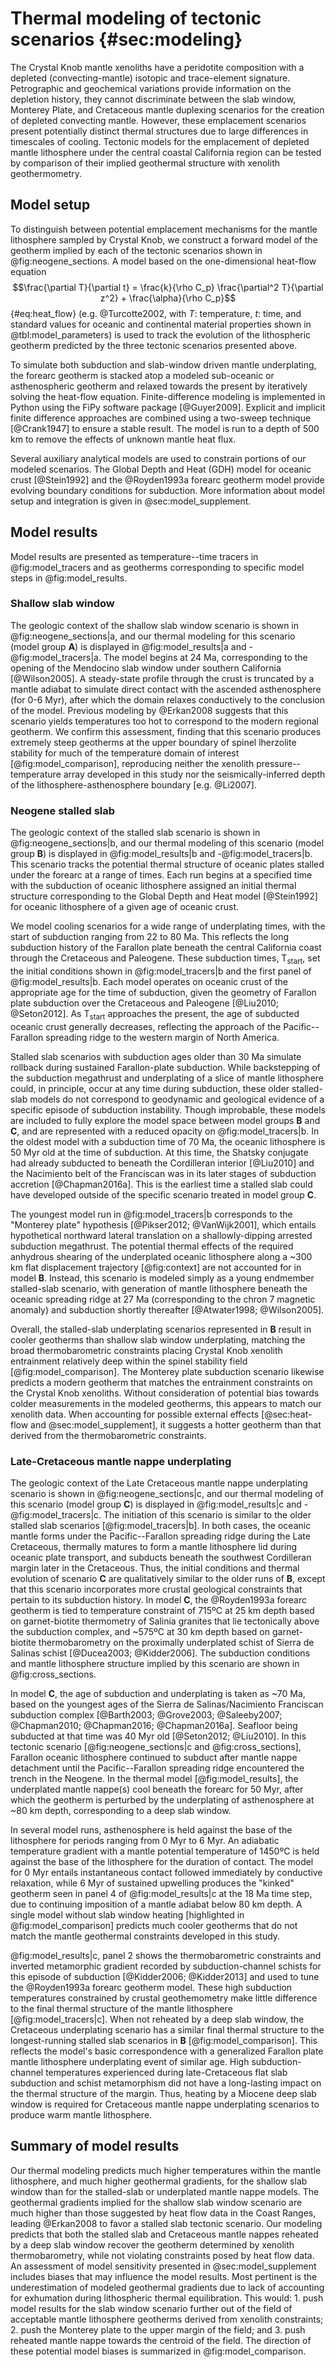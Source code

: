 # Thermal modeling of tectonic scenarios {#sec:modeling}

The Crystal Knob mantle xenoliths have a peridotite composition with a depleted
(convecting-mantle) isotopic and trace-element signature.  Petrographic and
geochemical variations provide information on the depletion history, they
cannot discriminate between the slab window, Monterey Plate, and Cretaceous
mantle duplexing scenarios for the creation of depleted convecting mantle.
However, these emplacement scenarios present potentially distinct thermal
structures due to large differences in timescales of cooling. Tectonic models
for the emplacement of depleted mantle lithosphere under the central coastal
California region can be tested by comparison of their implied geothermal
structure with xenolith geothermometry.

## Model setup

To distinguish between potential emplacement mechanisms for the mantle
lithosphere sampled by Crystal Knob, we construct a forward model of the geotherm
implied by each of the tectonic scenarios
shown in @fig:neogene_sections.
A model based on the one-dimensional heat-flow equation
$$\frac{\partial T}{\partial t} = \frac{k}{\rho C_p} \frac{\partial^2 T}{\partial z^2} + \frac{\alpha}{\rho C_p}$$ {#eq:heat_flow}
(e.g. @Turcotte2002, with $T$: temperature, $t$: time, and standard values for oceanic and continental
material properties shown in @tbl:model_parameters) is used to track the evolution of
the lithospheric geotherm predicted by the three tectonic scenarios presented
above.

<!--[[[tbl:model_parameters]]]-->

To simulate both subduction and slab-window driven mantle underplating,
the forearc geotherm is stacked atop a modeled sub-oceanic or asthenospheric
geotherm and relaxed towards the present by
iteratively solving the heat-flow equation. Finite-difference modeling
is implemented in Python using the FiPy software package [@Guyer2009]. Explicit and implicit
finite difference approaches are combined using a two-sweep technique
[@Crank1947] to ensure a stable result.  The model is run to a depth of
500 km to remove the effects of unknown mantle heat flux.

Several auxiliary analytical models are used to constrain portions of
our modeled scenarios. The Global Depth and Heat (GDH) model for
oceanic crust [@Stein1992] and the @Royden1993a forearc geotherm model
provide evolving boundary conditions for subduction. More information about
model setup and integration is given in @sec:model_supplement.

## Model results

Model results are presented as temperature--time tracers in @fig:model_tracers
and as geotherms corresponding to specific model steps in @fig:model_results.

<!--[[[fig:model_tracers]]]-->

<!--[[[fig:model_results]]]-->

### Shallow slab window

The geologic context of the shallow slab window scenario is shown in
@fig:neogene_sections|a, and our thermal modeling for this scenario
(model group **A**) is displayed in @fig:model_results|a
and -@fig:model_tracers|a.
The model begins at 24 Ma, corresponding to the
opening of the Mendocino slab window under southern California
[@Wilson2005]. A steady-state profile through the crust is truncated
by a mantle adiabat to simulate direct contact with the ascended asthenosphere
(for 0-6 Myr), after
which the domain relaxes conductively to the conclusion of the model.
Previous
modeling by @Erkan2008 suggests that this scenario yields temperatures too hot to
correspond to the modern regional geotherm.
We confirm this assessment, finding that this scenario produces extremely
steep geotherms at the upper boundary of spinel lherzolite stability for
much of the temperature domain of interest [@fig:model_comparison],
reproducing neither the xenolith pressure--temperature array developed
in this study nor the seismically-inferred depth of the
lithosphere-asthenosphere boundary [e.g. @Li2007].

### Neogene stalled slab

The geologic context of the stalled slab scenario is shown in
@fig:neogene_sections|b, and our thermal modeling of this scenario
(model group **B**) is displayed in @fig:model_results|b and -@fig:model_tracers|b.
This scenario tracks the potential thermal structure of oceanic
plates stalled under the forearc at a range of times. Each run begins at
a specified time with the subduction of oceanic lithosphere assigned an
initial thermal structure corresponding to the Global Depth and Heat model
[@Stein1992] for oceanic lithosphere of a given age of oceanic crust.

We model cooling scenarios for a wide range of underplating times,
with the start of subduction ranging from 22 to 80 Ma.
This reflects the long subduction history of the Farallon plate beneath the
central California coast through the Cretaceous and Paleogene.
These subduction times, T$_\textrm{start}$,  set the initial conditions
shown in @fig:model_tracers|b and the first panel of
@fig:model_results|b. Each model operates on oceanic crust of the
appropriate age for the time of subduction, given the geometry of
Farallon plate subduction over the Cretaceous and Paleogene [@Liu2010; @Seton2012].
As T$_\textrm{start}$ approaches the present, the age
of subducted oceanic crust generally decreases, reflecting the approach
of the Pacific--Farallon spreading ridge to the western margin of North
America.

Stalled slab scenarios with subduction ages older than 30 Ma simulate
rollback during sustained Farallon-plate subduction.
While backstepping of the subduction megathrust and underplating of a
slice of mantle lithosphere could, in principle, occur at any time during
subduction, these older stalled-slab models do not correspond
to geodynamic and geological evidence of a specific episode of
subduction instability. Though improbable, these models are included to fully
explore the model space between model groups **B** and **C**,
and are represented with a reduced opacity on @fig:model_tracers|b.
In the oldest model with a subduction time of 70 Ma, the
oceanic lithosphere is 50 Myr old at the time of subduction.
At this time, the Shatsky conjugate had already subducted to beneath the Cordilleran
interior [@Liu2010] and the Nacimiento belt of the Franciscan
was in its later stages of subduction accretion [@Chapman2016a].
This is the earliest time a stalled slab could have developed outside
of the specific scenario treated in model group **C**.

The youngest model run in @fig:model_tracers|b corresponds to the "Monterey plate"
hypothesis [@Pikser2012; @VanWijk2001], which entails
hypothetical northward lateral translation on a shallowly-dipping
arrested subduction megathrust.
The potential thermal effects of the required anhydrous shearing of the underplated
oceanic lithosphere along a ~300 km flat displacement trajectory [@fig:context]
are not accounted for in model **B**. Instead, this scenario
is modeled simply as a young
endmember stalled-slab scenario, with generation of mantle lithosphere
beneath the oceanic spreading ridge at 27 Ma (corresponding to the chron 7
magnetic anomaly) and subduction shortly thereafter [@Atwater1998; @Wilson2005].

Overall, the stalled-slab underplating scenarios represented in **B** result
in cooler geotherms than shallow slab window
underplating, matching the broad thermobarometric constraints placing
Crystal Knob xenolith entrainment relatively deep within the spinel stability
field [@fig:model_comparison]. The Monterey plate subduction
scenario likewise predicts a modern geotherm that matches the entrainment
constraints on the Crystal Knob xenoliths. Without consideration of
potential bias towards colder measurements in the modeled geotherms,
this appears to match our xenolith data. When accounting for
possible external effects [@sec:heat-flow and @sec:model_supplement],
it suggests a hotter geotherm than that derived
from the thermobarometric constraints.

### Late-Cretaceous mantle nappe underplating

The geologic context of the Late Cretaceous mantle nappe underplating scenario
is shown in @fig:neogene_sections|c, and our thermal modeling of this
scenario (model group **C**) is displayed in
@fig:model_results|c and -@fig:model_tracers|c.
The initiation of this scenario is similar to the older
stalled slab scenarios [@fig:model_tracers|b].
In both cases, the oceanic mantle forms under the
Pacific--Farallon spreading ridge during the Late Cretaceous, thermally
matures to form a mantle lithosphere lid during oceanic plate transport,
and subducts beneath the southwest Cordilleran margin later in the
Cretaceous.
Thus, the initial conditions and thermal evolution of scenario **C** are
qualitatively similar to the
older runs of **B**, except that this scenario incorporates more
crustal geological constraints that pertain to its subduction history.
In model **C**, the @Royden1993a
forearc geotherm is tied to temperature constraint of 715ºC at 25 km
depth based on garnet-biotite thermometry of Salinia granites that lie
tectonically above the subduction complex, and ~575ºC at 30 km depth
based on garnet-biotite thermobarometry on the proximally underplated
schist of Sierra de Salinas schist [@Ducea2003; @Kidder2006]. The
subduction conditions and mantle lithosphere structure implied by this
scenario are shown in @fig:cross_sections.

In model **C**, the age of
subduction and underplating is taken as ~70 Ma, based on the youngest
ages of the Sierra de Salinas/Nacimiento Franciscan subduction complex
[@Barth2003; @Grove2003; @Saleeby2007; @Chapman2010; @Chapman2016; @Chapman2016a].
Seafloor being subducted at that time was 40 Myr old [@Seton2012; @Liu2010].
In this tectonic scenario [@fig:neogene_sections|c and @fig:cross_sections],
Farallon oceanic lithosphere continued to subduct after mantle nappe
detachment until the Pacific--Farallon spreading ridge encountered the
trench in the Neogene. In the thermal model [@fig:model_results], the
underplated mantle nappe(s) cool beneath the forearc for 50 Myr, after
which the geotherm is perturbed by the underplating of asthenosphere
at ~80 km depth, corresponding to a deep slab window.

In several model runs, asthenosphere is held against the base of the lithosphere for periods
ranging from 0 Myr to 6 Myr.
An adiabatic temperature gradient with a
mantle potential temperature of 1450ºC is held against the base of the
lithosphere for the duration of contact.
The model for 0 Myr entails instantaneous contact followed immediately
by conductive relaxation, while 6 Myr of sustained upwelling
produces the "kinked" geotherm seen in panel 4 of @fig:model_results|c
at the 18 Ma time step, due to continuing imposition of a mantle adiabat below 80
km depth. A single model without slab window heating
\[highlighted in @fig:model_comparison\] predicts much
cooler geotherms that do not match the mantle geothermal constraints
developed in this study.

@fig:model_results|c, panel 2 shows the thermobarometric constraints
and inverted metamorphic gradient recorded by subduction-channel schists for this episode of
subduction [@Kidder2006; @Kidder2013] and used to tune the @Royden1993a
forearc geotherm model.
These high subduction temperatures constrained by crustal geothemometry make
little difference to the final thermal structure of the mantle
lithosphere [@fig:model_tracers|c]. When not reheated by a deep slab
window, the Cretaceous underplating scenario has a similar final thermal
structure to the longest-running stalled slab scenarios in **B**
[@fig:model_comparison]. This
reflects the model's basic correspondence with a generalized Farallon
plate mantle lithosphere underplating event of similar age. High subduction-channel temperatures
experienced during late-Cretaceous flat slab subduction and schist
metamorphism did not have a long-lasting impact on the thermal structure
of the margin. Thus, heating by a Miocene deep slab window
is required for Cretaceous mantle nappe underplating scenarios to produce warm mantle
lithosphere.

<!--[[[fig:model_comparison]]]-->

## Summary of model results

Our thermal modeling predicts much higher temperatures within the mantle
lithosphere, and much higher geothermal gradients, for the shallow slab window
than for the stalled-slab or underplated mantle nappe models. The geothermal
gradients implied for the shallow slab window scenario are much higher than those
suggested by heat flow data in the Coast Ranges, leading @Erkan2008 to favor a stalled slab
tectonic scenario.
Our modeling predicts that both the stalled slab
and Cretaceous mantle nappes reheated by a deep slab window recover the geotherm determined by
xenolith thermobarometry, while not violating constraints posed by heat
flow data. An assessment of model sensitivity presented in
@sec:model_supplement includes biases that may influence the model
results. Most pertinent is the underestimation of modeled geothermal
gradients due to lack of accounting for exhumation during lithospheric thermal
equilibration. This would: 1. push model results for the slab window scenario
further out of the field of acceptable mantle lithosphere geotherms derived
from xenolith constraints; 2. push the Monterey plate to the upper margin of
the field; and 3. push reheated mantle nappe towards the centroid of
the field. The direction of these potential model biases is summarized in
@fig:model_comparison.

